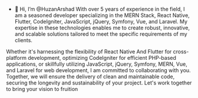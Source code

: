- 👋 Hi, I’m @HuzanArshad
With over 5 years of experience in the field, I am a seasoned developer specializing in the MERN Stack, React Native, Flutter, CodeIgniter, JavaScript, jQuery, Symfony, Vue, and Laravel.
 My expertise in these technologies enables me to create robust, innovative, and scalable solutions tailored to meet the specific requirements of my clients.

Whether it's harnessing the flexibility of React Native And Flutter for cross-platform development, optimizing CodeIgniter for efficient PHP-based applications,
or skillfully utilizing JavaScript, jQuery, Symfony, MERN, Vue, and Laravel for web development, 
I am committed to collaborating with you. Together, we will ensure the delivery of clean and maintainable code, securing the longevity and sustainability of your project.
Let's work together to bring your vision to fruition

<!---
HuzanArshad/HuzanArshad is a ✨ special ✨ repository because its `README.md` (this file) appears on your GitHub profile.
You can click the Preview link to take a look at your changes.
--->

